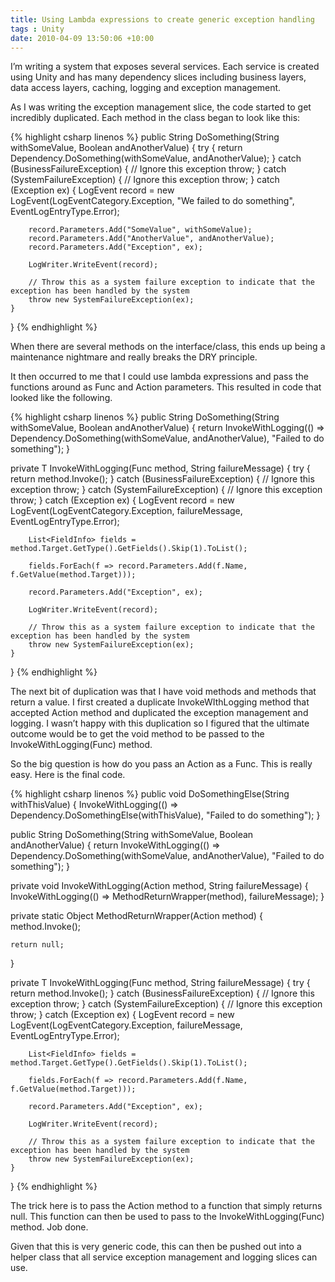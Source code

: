 ```yaml
---
title: Using Lambda expressions to create generic exception handling
tags : Unity
date: 2010-04-09 13:50:06 +10:00
---
```


I’m writing a system that exposes several services. Each service is created using Unity and has many dependency slices including business layers, data access layers, caching, logging and exception management.

As I was writing the exception management slice, the code started to get incredibly duplicated. Each method in the class began to look like this:{% highlight csharp linenos %}
public String DoSomething(String withSomeValue, Boolean andAnotherValue)
{
    try
    {
        return Dependency.DoSomething(withSomeValue, andAnotherValue);
    }
    catch (BusinessFailureException)
    {
        // Ignore this exception
        throw;
    }
    catch (SystemFailureException)
    {
        // Ignore this exception
        throw;
    }
    catch (Exception ex)
    {
        LogEvent record = new LogEvent(LogEventCategory.Exception, "We failed to do something", EventLogEntryType.Error);
    
        record.Parameters.Add("SomeValue", withSomeValue);
        record.Parameters.Add("AnotherValue", andAnotherValue);
        record.Parameters.Add("Exception", ex);
    
        LogWriter.WriteEvent(record);
    
        // Throw this as a system failure exception to indicate that the exception has been handled by the system
        throw new SystemFailureException(ex);
    }
}
{% endhighlight %}

When there are several methods on the interface/class, this ends up being a maintenance nightmare and really breaks the DRY principle.

It then occurred to me that I could use lambda expressions and pass the functions around as Func<T> and Action parameters. This resulted in code that looked like the following.{% highlight csharp linenos %}
public String DoSomething(String withSomeValue, Boolean andAnotherValue)
{
    return InvokeWithLogging(() => Dependency.DoSomething(withSomeValue, andAnotherValue), "Failed to do something");
}
    
private T InvokeWithLogging<T>(Func<T> method, String failureMessage)
{
    try
    {
        return method.Invoke();
    }
    catch (BusinessFailureException)
    {
        // Ignore this exception
        throw;
    }
    catch (SystemFailureException)
    {
        // Ignore this exception
        throw;
    }
    catch (Exception ex)
    {
        LogEvent record = new LogEvent(LogEventCategory.Exception, failureMessage, EventLogEntryType.Error);
    
        List<FieldInfo> fields = method.Target.GetType().GetFields().Skip(1).ToList();
    
        fields.ForEach(f => record.Parameters.Add(f.Name, f.GetValue(method.Target)));
    
        record.Parameters.Add("Exception", ex);
    
        LogWriter.WriteEvent(record);
    
        // Throw this as a system failure exception to indicate that the exception has been handled by the system
        throw new SystemFailureException(ex);
    }
}
{% endhighlight %}

The next bit of duplication was that I have void methods and methods that return a value. I first created a duplicate InvokeWIthLogging method that accepted Action method and duplicated the exception management and logging. I wasn’t happy with this duplication so I figured that the ultimate outcome would be to get the void method to be passed to the InvokeWithLogging(Func<T>) method.

So the big question is how do you pass an Action as a Func<T>. This is really easy. Here is the final code.{% highlight csharp linenos %}
public void DoSomethingElse(String withThisValue)
{
    InvokeWithLogging(() => Dependency.DoSomethingElse(withThisValue), "Failed to do something");
}
    
public String DoSomething(String withSomeValue, Boolean andAnotherValue)
{
    return InvokeWithLogging(() => Dependency.DoSomething(withSomeValue, andAnotherValue), "Failed to do something");
}
    
private void InvokeWithLogging(Action method, String failureMessage)
{
    InvokeWithLogging(() => MethodReturnWrapper(method), failureMessage);
}
    
private static Object MethodReturnWrapper(Action method)
{
    method.Invoke();
    
    return null;
}
    
private T InvokeWithLogging<T>(Func<T> method, String failureMessage)
{
    try
    {
        return method.Invoke();
    }
    catch (BusinessFailureException)
    {
        // Ignore this exception
        throw;
    }
    catch (SystemFailureException)
    {
        // Ignore this exception
        throw;
    }
    catch (Exception ex)
    {
        LogEvent record = new LogEvent(LogEventCategory.Exception, failureMessage, EventLogEntryType.Error);
    
        List<FieldInfo> fields = method.Target.GetType().GetFields().Skip(1).ToList();
    
        fields.ForEach(f => record.Parameters.Add(f.Name, f.GetValue(method.Target)));
    
        record.Parameters.Add("Exception", ex);
    
        LogWriter.WriteEvent(record);
    
        // Throw this as a system failure exception to indicate that the exception has been handled by the system
        throw new SystemFailureException(ex);
    }
}
{% endhighlight %}

The trick here is to pass the Action method to a function that simply returns null. This function can then be used to pass to the InvokeWithLogging(Func<T>) method. Job done.

Given that this is very generic code, this can then be pushed out into a helper class that all service exception management and logging slices can use.


